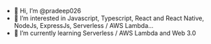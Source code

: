 - 👋 Hi, I’m @pradeep026
- 👀 I’m interested in Javascript, Typescript, React and React Native, NodeJs, ExpressJs, Serverless / AWS Lambda...
- 🌱 I’m currently learning Serverless / AWS Lambda and Web 3.0 

<!---
pradeep026/pradeep026 is a ✨ special ✨ repository because its `README.md` (this file) appears on your GitHub profile.
You can click the Preview link to take a look at your changes.
--->
